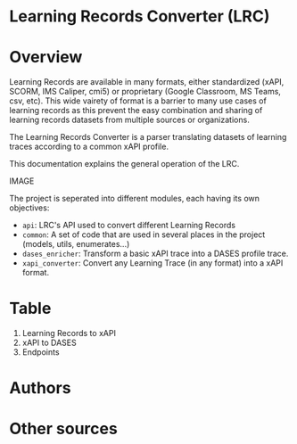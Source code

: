 # Learning Records Converter (LRC)

# Overview
Learning Records are available in many formats, either standardized (xAPI, SCORM, IMS Caliper, cmi5) or proprietary (Google Classroom, MS Teams, csv, etc). This wide vairety of format is a barrier to many use cases of learning records as this prevent the easy combination and sharing of learning records datasets from multiple sources or organizations.

The Learning Records Converter is a parser translating datasets of learning traces according to a common xAPI profile.

This documentation explains the general operation of the LRC. 

IMAGE

The project is seperated into different modules, each having its own objectives:
- `api`: LRC's API used to convert different Learning Records
- `common`: A set of code that are used in several places in the project (models, utils, enumerates...)
- `dases_enricher`: Transform a basic xAPI trace into a DASES profile trace.
- `xapi_converter`: Convert any Learning Trace (in any format) into a xAPI format.

# Table
1. Learning Records to xAPI
2. xAPI to DASES
3. Endpoints

# Authors

# Other sources